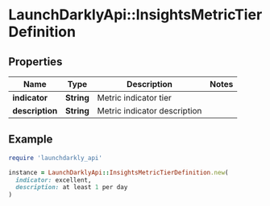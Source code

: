 # LaunchDarklyApi::InsightsMetricTierDefinition

## Properties

| Name | Type | Description | Notes |
| ---- | ---- | ----------- | ----- |
| **indicator** | **String** | Metric indicator tier |  |
| **description** | **String** | Metric indicator description |  |

## Example

```ruby
require 'launchdarkly_api'

instance = LaunchDarklyApi::InsightsMetricTierDefinition.new(
  indicator: excellent,
  description: at least 1 per day
)
```

